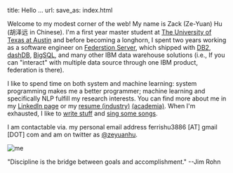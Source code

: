 title: Hello ...
url:
save_as: index.html

Welcome to my modest corner of the web! My name is Zack (Ze-Yuan) Hu (胡泽远 in Chinese). 
I'm a first year master student at [The University of Texas at Austin](https://www.utexas.edu/) and 
before becoming a longhorn, I spent two years working as a 
software engineer on [Federstion Server](http://www-03.ibm.com/software/products/en/ibminfofedeserv), 
which shipped with [DB2](http://www.ibm.com/analytics/us/en/technology/db2/), [dashDB](http://www.ibm.com/analytics/us/en/technology/cloud-data-services/dashdb/), 
[BigSQL](https://www-01.ibm.com/software/data/infosphere/hadoop/big-sql.html), and many 
other IBM data warehouse solutions (i.e., If you can "interact" with multiple data source
through one IBM product, federation is there). 

I like to spend time on both system and machine learning: system programming 
makes me a better programmer; machine learning and specifically NLP fulfill my
research interests. You can find more about me in my [LinkedIn page](http://cn.linkedin.com/in/zhu45) 
or my [resume (industry)]({attach}/assets/zeyuan-hu-cv.pdf) [(academia)]({attach}/assets/zeyuan-hu-cv-long.pdf). When I'm exhausted, I like to
[write stuff](http://zhu45.org/blog2/) and [sing some songs]({filename}songs.md).

I am contactable via. my personal email address ferrishu3886 [AT] gmail [DOT] com and
am on twitter as [@zeyuanhu](https://twitter.com/zeyuanhu). 

<img src="/images/me2.jpg" class="img-fluid" alt="me" style="height: auto; max-width: 50%"/>

"Discipline is the bridge between goals and accomplishment." --Jim Rohn
